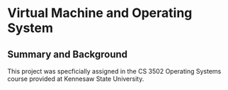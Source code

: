 # Virtual Machine and Operating System 



## Summary and Background

This project was specficially assigned in the CS 3502 Operating Systems course provided at Kennesaw State University.